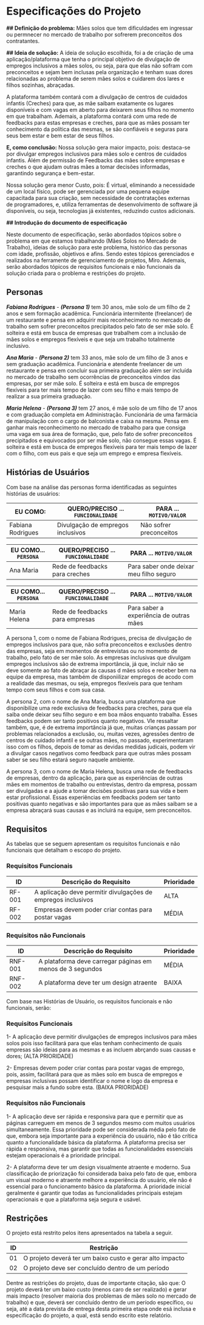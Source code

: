 # Especificações do Projeto


**## Definição do problema:** Mães solos que tem dificuldades em ingressar ou permnecer no mercado de trabalho por sofrerem preconceitos dos contratantes. 


 **## Ideia de solução:** A ideia de solução escolhida, foi a de criação de uma aplicação/plataforma que tenha o principal objetivo de divulgação de empregos inclusivos a mães solos, ou seja, para que elas não sofram com preconceitos e sejam bem inclusas pela organização e tenham suas dores relacionadas ao problema de serem mães solos e cuidarem dos lares e filhos sozinhas, abraçadas.

A plataforma também contará com a divulgação de centros de cuidados infantis (Creches) para que, as mãe saibam exatamente os lugares disponíveis e com vagas em aberto para deixarem seus filhos no momento em que trabalham. Ademais, a plataforma contará com uma rede de feedbacks para estas empresas e creches, para que as mães possam ter conhecimento da política das mesmas, se são confiáveis e seguras para seus bem estar e bem estar de seus filhos.

**E, como conclusão:**
Nossa solução gera maior impacto, pois: destaca-se por divulgar empregos inclusivos para mães solo e centros de cuidados infantis. Além de permissão de Feedbacks das mães sobre empresas e creches o que ajudam outras mães a tomar decisões informadas, garantindo segurança e bem-estar.

Nossa solução gera menor Custo, pois:
É virtual, eliminando a necessidade de um local físico, pode ser gerenciada por uma pequena equipe capacitada para sua criação, sem necessidade de contratações externas de programadores, e, utiliza ferramentas de desenvolvimento de software já disponíveis, ou seja, tecnologias já existentes, reduzindo custos adicionais.


  
  **## Introdução do documento de especificação**

Neste documento de especificação, serão abordados tópicos sobre o problema em que estamos trabalhando (Mães Solos no Mercado de Trabalho), ideias de solução para este problema, histórico das personas com idade, profissão, objetivos e afins. Sendo estes tópicos gerenciados e realizados na ferramente de gerenciamento de projetos, Miro. Ademais, serão abordados tópicos de requisitos funcionais e não funcionais da solução criada para o problema e restrições do projeto.


## Personas 

***Fabiana Rodrigues*** - ***(Persona 1)*** tem 30 anos, mãe solo de um filho de 2 anos e sem formação acadêmica.  Funcionária intermitente (freelancer) de um restaurante e pensa em adquirir mais reconhecimento no mercado de trabalho sem sofrer preconceitos precipitados pelo fato de ser mãe solo. É solteira e está em busca de empresas que trabalhem com a inclusão de mães solos e empregos flexíveis e que seja um trabalho totalmente inclusivo.

***Ana Maria*** - ***(Persona 2)*** tem 33 anos, mãe solo de um filho de 3 anos e sem graduação acadêmica. Funcionária e atendente freelancer de um restaurante e pensa em concluir sua primeira graduação além ser incluída no mercado de trabalho sem ocorrências de preconceitos vindos das empresas, por ser mãe solo. É solteira e está em busca de empregos flexíveis para ter mais tempo de lazer com seu filho e mais tempo de realizar a sua primeira graduação.

***Maria Helena*** - ***(Persona 3)*** tem 27 anos, é mãe solo de um filho de 17 anos e com graduação completa em Administração. Funcionária de uma farmácia de manipulação com o cargo de balconista e caixa na mesma. Pensa em ganhar mais reconhecimento no mercado de trabalho para que consiga uma vaga em sua área de formação, que, pelo fato de sofrer preconceitos precipitados e equivocados por ser mãe solo, não consegue essas vagas. É solteira e está em busca de empregos flexíveis para ter mais tempo de lazer com o filho, com eus pais e que seja um emprego e empresa flexíveis.


## Histórias de Usuários

Com base na análise das personas forma identificadas as seguintes histórias de usuários:

|EU COMO:            |QUERO/PRECISO ... `FUNCIONALIDADE`  |PARA ... `MOTIVO/VALOR`                 |
|--------------------|------------------------------------|----------------------------------------|
|Fabiana Rodrigues   | Divulgação de empregos inclusivos  | Não sofrer preconceitos  
                                                                                       



|EU COMO... `PERSONA`| QUERO/PRECISO ... `FUNCIONALIDADE` |PARA ... `MOTIVO/VALOR`                 |
|--------------------|------------------------------------|----------------------------------------|
|Ana Maria           | Rede de feedbacks para creches     | Para saber onde deixar meu filho seguro
                                                                               


|EU COMO... `PERSONA`| QUERO/PRECISO ... `FUNCIONALIDADE` |PARA ... `MOTIVO/VALOR`                 |
|--------------------|------------------------------------|----------------------------------------|
|Maria Helena        | Rede de feedbacks para empresas    | Para saber a experiência de outras mães



A persona 1, com o nome de Fabiana Rodrigues, precisa de divulgação de empregos inclusivos para que, não sofra preconceitos e exclusões dentro das empresas, seja em momentos de entrevistas ou no momento de trabalho, pelo fato de ser mãe solo. As empresas inclusivas que divulgam empregos inclusivos são de extrema importância, já que, incluir não se deve somente ao fato de abraçar ás causas d mães solos e receber bem na equipe da empresa, mas também de disponiilizar empregos de acodo com a realidade das mesmas, ou seja, empregos flexíveis para que tenham tempo com seus filhos e com sua casa.


A persona 2, com o nome de Ana Maria, busca uma plataforma que disponibilize uma rede exclusiva de feedbacks para creches, para que ela saiba onde deixar seu filho seguro e em boa mãos enquanto trabalha. Esses feedbacks podem ser tanto positivos quanto negativos. Vle ressaltar também, que, é de extrema importância já que, muitas crianças passam por problemas relacionados a exclusão, ou, muitas vezes, agressões dentro de centros de cuidado infantil e se outras mães, no passado, experimentaram isso com os filhos, depois de tomar as devidas medidas judicais, podem vir a divulgar casos negativos como feedback para que outras mães possam saber se seu filho estará seguro naquele ambiente.


A persona 3, com o nome de Maria Helena, busca uma rede de feedbacks de empresas, dentro da aplicação, para que as experiências de outras mães em momentos de trabalho ou entrevistas, dentro da empresa, possam ser divulgadas e a ajude a tomar decisões positivas para sua vida e bem estar profissional. Essas experiências em feedbacks podem ser tanto positivas quanto negativas e são importantes para que as mães saibam se a empresa abraçará suas causas e as incluirá na equipe, sem preconceitos.
                                                                   
                                                                                                   
                                                                                                   

## Requisitos

As tabelas que se seguem apresentam os requisitos funcionais e não funcionais que detalham o escopo do projeto.

### Requisitos Funcionais

|ID    | Descrição do Requisito                                      |Prioridade 
|-------|-------------------------|----------------------------------|
|RF-001| A aplicação deve permitir divulgações de empregos inclusivos| ALTA                                                      
|RF-002| Empresas devem poder criar contas para postar vagas         | MÉDIA                                 
                                                                                         


### Requisitos não Funcionais

|ID     | Descrição do Requisito                    |Prioridade 
|-------|-------------------------|-----------------|
|RNF-001| A plataforma deve carregar páginas em menos de 3 segundos | MÉDIA 
|RNF-002| A plataforma deve ter um design atraente| BAIXA     
                                                 
                      
                                                  

Com base nas Histórias de Usuário, os requisitos funcionais e não funcionais, serão:
### Requisitos Funcionais
1- A aplicação deve permitir divulgações de empregos inclusivos para mães solos pois isso facilitará para que elas tenham conhecimento de quais empresas são ideias para as mesmas e as incluem abrçando suas causas e dores; (ALTA PRIORIDADE)

2- Empresas devem poder criar contas para postar vagas de emprego, pois, assim, facilitará para que as mães solo em busca de empregos e empresas inclusivas possam identificar o nome e logo da empresa e pesquisar mais a fundo sobre esta. (BAIXA PRIORIDADE)

### Requisitos não Funcionais
1- A aplicação deve ser rápida e responsiva para que e permitir que as páginas carreguem em menos de 3 segundos mesmo com muitos usuários simultaneamente. Essa prioridade pode ser considerada média pelo fato de que, embora seja importante para a experiência do usuário, não é tão crítica quanto a funcionalidade básica da plataforma. A plataforma precisa ser rápida e responsiva, mas garantir que todas as funcionalidades essenciais estejam operacionais é a prioridade principal. 

2- A plataforma deve ter um design visualmente atraente e moderno. Sua classificação de priorização foi considerada baixa pelo fato de que, embora um visual moderno e atraente melhore a experiência do usuário, ele não é essencial para o funcionamento básico da plataforma. A prioridade inicial geralmente é garantir que todas as funcionalidades principais estejam operacionais e que a plataforma seja segura e usável.


## Restrições

O projeto está restrito pelos itens apresentados na tabela a seguir.

|ID| Restrição                                             |
|--|-------------------------------------------------------|
|01| O projeto deverá ter um baixo custo e gerar alto impacto |                      |
|02| O projeto deve ser concluído dentro de um período                  

Dentre as restrições do projeto, duas de importante citação, são que: O projeto deverá ter um baixo custo (menos caro de ser realizado) e gerar mais impacto (resolver maioria dos problemas de mães solo no mercado de trabalho) e que, deverá ser concluído dentro de um período específico, ou seja, até a data prevista de entrega desta primeira etapa onde esá inclusa e especificação do projeto, a qual, está sendo escrito este relatório. 


